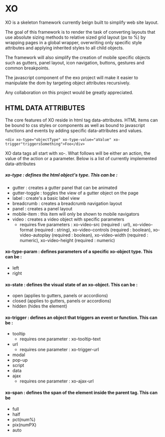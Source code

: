 # XO
XO is a skeleton framework currently beign built to simplify web site layout. 

The goal of this framework is to render the task of converting layouts that use absolute sizing methods to relative sized grid layout (px to %) by wrapping pages in a global wrapper, overwriting only specific style attributes and applying inherited styles to all child objects.

The framework will also simplify the creation of mobile specific objects such as gutters, panel layout, icon navigation, buttons, gestures and common breakpoints. 

The javascript component of the exo project will make it easier to manipulate the dom by targeting object attributes recursively.

Any collaboration on this project would be greatly appreciated.

## HTML DATA ATTRIBUTES

The core features of XO reside in html tag data-attributes. HTML items can be bound to css styles or components as well as bound to javascript functions and events by adding specific data-attributes and values.

```<div xo-type="objectType" xo-type-value="aValue" xo-trigger"triggersSomething">Foo</div> ```

XO data tags all start with xo-. What follows will be either an action, the value of the action or a parameter. Below is a list of currently implemented data-attributes

##### xo-type : defines the html object's type. This can be :

- gutter : creates a gutter panel that can be animated
- gutter-toggle : toggles the view of a gutter object on the page
- label : create's a basic label view
- breadcrumb : creates a breadcrumb navigation layout
- panel : creates a panel layout
- mobile-item : this item will only be shown to mobile navigators
- video : creates a video object with specific parameters
  - requires five parameters : xo-video-src (required : url), xo-video-format (required : string), xo-video-controls (required : boolean), xo-video-autoplay (required : boolean), xo-video-width (required : numeric), xo-video-height (required : numeric)

#### xo-type-param : defines parameters of a specific xo-object type. This can be :

- left
- right

#### xo-state : defines the visual state of an xo-object. This can be :

- open (applies to gutters, panels or accordions)
- closed (applies to gutters, panels or accordions)
- hidden (hides the element)

#### xo-trigger : defines an object that triggers an event or function. This can be :

- tooltip
  - requires one parameter : xo-tooltip-text
- url
  - requires one parameter : xo-trigger-url
- modal
- pop-up
- script
- data
- ajax
  - requires one parameter : xo-ajax-url

#### xo-span : defines the span of the element inside the parent tag. This can be

- full
- half
- pct(num%)
- pix(numPX)
- auto
